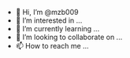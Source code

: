 - 👋 Hi, I’m @mzb009
- 👀 I’m interested in ...
- 🌱 I’m currently learning ...
- 💞️ I’m looking to collaborate on ...
- 📫 How to reach me ...

<!---
mzb009/mzb009 is a ✨ special ✨ repository because its `README.md` (this file) appears on your GitHub profile.
You can click the Preview link to take a look at your changes.
---> 


